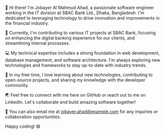 👋 Hi there! I'm Jobayer Al Mahmud Ahad, a passionate software engineer working in the IT division at SBAC Bank Ltd., Dhaka, Bangladesh. I'm dedicated to leveraging technology to drive innovation and improvements in the financial industry.

🏢 Currently, I'm contributing to various IT projects at SBAC Bank, focusing on enhancing the digital banking experience for our clients, and streamlining internal processes.

💻 My technical expertise includes a strong foundation in web development, database management, and software architecture. I'm always exploring new technologies and frameworks to stay up-to-date with industry trends.

🌱 In my free time, I love learning about new technologies, contributing to open-source projects, and sharing my knowledge with the developer community.

🌏 Feel free to connect with me here on GitHub or reach out to me on LinkedIn. Let's collaborate and build amazing software together!

📧 You can also email me at jobayer.ahad@example.com for any inquiries or collaboration opportunities.

Happy coding! 😄
